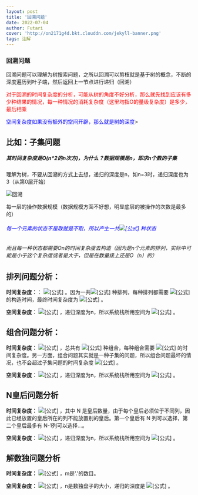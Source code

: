 ```yaml
---
layout: post
title: '回溯问题'
date: 2022-07-04
author: Futari
cover: 'http://on2171g4d.bkt.clouddn.com/jekyll-banner.png'
tags: 注解
---
```




### 回溯问题

回溯问题可以理解为树搜索问题，之所以回溯可以剪枝就是基于树的概念，不断的深度遍历到叶子端，然后返回上一节点进行递归（回溯）

<font color = "red">对于回溯的时间复杂度的分析，可能从树的角度不好分析，那么就先找到应该有多少种结果的情况，每一种情况的消耗复杂度（这里均指O的量级复杂度）是多少，最后相乘</font>

<font color = 'blue'>空间复杂度如果没有额外的空间开辟，那么就是树的深度</font>>

## 比如：子集问题

##### 其时间复杂度是O(n*2的n次方)，为什么？数据规模是n，即求n个数的子集

理解为树，不要从回溯的方式上去想，递归的深度是n，如n=3时，递归深度也为3（从第0层开始）

![回溯](https://img-blog.csdnimg.cn/20190724155127277.png?x-oss-process=image/watermark,type_ZmFuZ3poZW5naGVpdGk,shadow_10,text_aHR0cHM6Ly9ibG9nLmNzZG4ubmV0L2dhb3J1dGFvMDkyMw==,size_16,color_FFFFFF,t_70)

每一层的操作数据规模（数据规模方面不好想，明显底层的被操作的次数是最多的）

###### <font color = 'blue'>每一个元素的状态不是取就是不取，所以产生一共![[公式]](https://www.zhihu.com/equation?tex=2%5En) 种状态</font>

###### 而且每一种状态都需要On的时间复杂度去构造（因为是n个元素的排列，实际中可能是小于这个复杂度或者是大于，但是在数量级上还是O（n）的）

## 排列问题分析：

**时间复杂度：**： ![[公式]](https://www.zhihu.com/equation?tex=O%28n%5Ctimes+n%21%29) 。因为一共![[公式]](https://www.zhihu.com/equation?tex=n%21) 种排列，每种排列都需要 ![[公式]](https://www.zhihu.com/equation?tex=O%28n%29) 的构造时间，最终时间复杂度为 ![[公式]](https://www.zhihu.com/equation?tex=O%28n%5Ctimes+n%21%29) 。

**空间复杂度**： ![[公式]](https://www.zhihu.com/equation?tex=O%28n%29) ，递归深度为n，所以系统栈所用空间为 ![[公式]](https://www.zhihu.com/equation?tex=O%28n%29) 。

## 组合问题分析：

**时间复杂度：** ![[公式]](https://www.zhihu.com/equation?tex=O%28C_n%5Ek+%5Ctimes+k%29) ，总共有 ![[公式]](https://www.zhihu.com/equation?tex=C_n%5Ek) 种组合，每种组合需要 ![[公式]](https://www.zhihu.com/equation?tex=O%28k%29) 的时间复杂度。另一方面，组合问题其实就是一种子集的问题，所以组合问题最坏的情况，也不会超过子集问题的时间复杂度 ![[公式]](https://www.zhihu.com/equation?tex=O%28n%5Ctimes+2%5En%29) 。

**空间复杂度**： ![[公式]](https://www.zhihu.com/equation?tex=O%28n%29) ，递归深度为n，所以系统栈所用空间为 ![[公式]](https://www.zhihu.com/equation?tex=O%28n%29) 。

## N皇后问题分析

**时间复杂度：** ![[公式]](https://www.zhihu.com/equation?tex=O%28N%21%29) ，其中 N 是皇后数量，由于每个皇后必须位于不同列，因此已经放置的皇后所在的列不能放置别的皇后。第一个皇后有 N 列可以选择，第二个皇后最多有 N-1列可以选择...。

**空间复杂度**： ![[公式]](https://www.zhihu.com/equation?tex=O%28N%29) ，递归深度为n，所以系统栈所用空间为 ![[公式]](https://www.zhihu.com/equation?tex=O%28N%29) 。

## 解数独问题分析

**时间复杂度：** ![[公式]](https://www.zhihu.com/equation?tex=O%289%5Em%29) ，m是'.'的数目。

**空间复杂度：** ![[公式]](https://www.zhihu.com/equation?tex=O%28n%5E2%29) ，n是数独盘子的大小，递归的深度是 ![[公式]](https://www.zhihu.com/equation?tex=n%5E2) 。